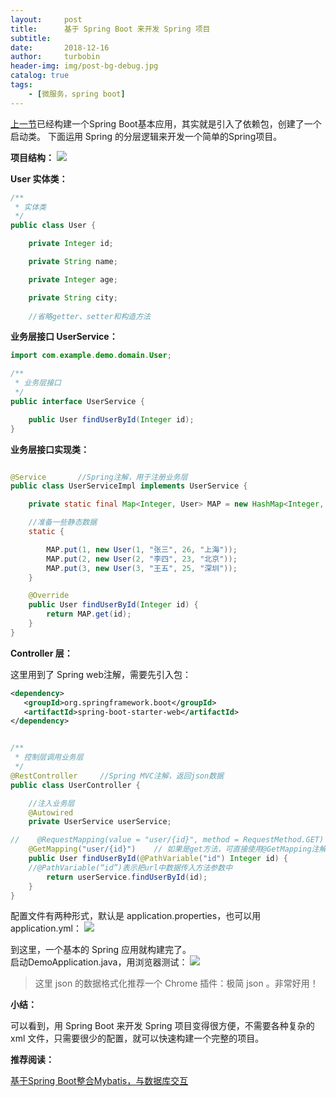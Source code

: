 ```yaml
---
layout:     post
title:      基于 Spring Boot 来开发 Spring 项目
subtitle:   
date:       2018-12-16
author:     turbobin
header-img: img/post-bg-debug.jpg
catalog: true
tags:
    - [微服务，spring boot]
---
```

[上一节]({{site.url}}/2018/12/15/start-springboot/)已经构建一个Spring Boot基本应用，其实就是引入了依赖包，创建了一个启动类。
下面运用 Spring 的分层逻辑来开发一个简单的Spring项目。

**项目结构：**
![]({{site.url}}/img/java/springboot-06.png)

**User 实体类：**

```java
/**
 * 实体类
 */
public class User {

    private Integer id;

    private String name;

    private Integer age;

    private String city;
    
    //省略getter、setter和构造方法

```

**业务层接口 UserService：**

```java
import com.example.demo.domain.User;

/**
 * 业务层接口
 */
public interface UserService {

    public User findUserById(Integer id);
}


```

**业务层接口实现类：**

```java

@Service       //Spring注解，用于注册业务层
public class UserServiceImpl implements UserService {

    private static final Map<Integer, User> MAP = new HashMap<Integer, User>();

    //准备一些静态数据
    static {

        MAP.put(1, new User(1, "张三", 26, "上海"));
        MAP.put(2, new User(2, "李四", 23, "北京"));
        MAP.put(3, new User(3, "王五", 25, "深圳"));
    }

    @Override
    public User findUserById(Integer id) {
        return MAP.get(id);
    }
}

```

**Controller 层：** 

这里用到了 Spring web注解，需要先引入包：

```xml
<dependency>
   <groupId>org.springframework.boot</groupId>
   <artifactId>spring-boot-starter-web</artifactId>
</dependency>
```

```java

/**
 * 控制层调用业务层
 */
@RestController     //Spring MVC注解，返回json数据
public class UserController {

    //注入业务层
    @Autowired
    private UserService userService;

//    @RequestMapping(value = "user/{id}", method = RequestMethod.GET)
    @GetMapping("user/{id}")    // 如果是get方法，可直接使用@GetMapping注解
    public User findUserById(@PathVariable("id") Integer id) {
	//@PathVariable(“id”)表示把url中数据传入方法参数中
        return userService.findUserById(id);
    }
}

```

配置文件有两种形式，默认是 application.properties，也可以用 application.yml：
![]({{site.url}}/img/java/springboot-07.png)

到这里，一个基本的 Spring 应用就构建完了。  
启动DemoApplication.java，用浏览器测试：
![]({{site.url}}/img/java/springboot-08.png)

>这里 json 的数据格式化推荐一个 Chrome 插件：极简 json 。非常好用！

**小结：**  

可以看到，用 Spring Boot 来开发 Spring 项目变得很方便，不需要各种复杂的 xml 文件，只需要很少的配置，就可以快速构建一个完整的项目。

**推荐阅读：**

[基于Spring Boot整合Mybatis，与数据库交互]({{site.url}}/2018/12/17/springboot-with-mybatis/)